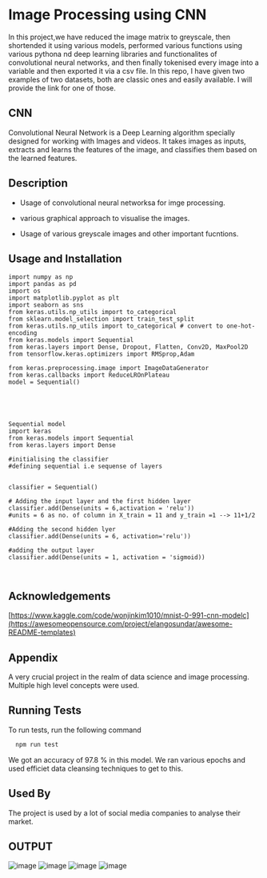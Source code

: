 
# Image Processing using CNN

In this project,we have reduced the image matrix to greyscale, then shortended it using various models, performed various functions using various pythona nd deep learning libraries and functionalites of convolutional neural networks, and then finally tokenised every image into a variable and then exported it via a csv file.
In this repo, I have given two examples of two datasets, both are classic ones and easily available. I will provide the link for one of those.


## CNN

Convolutional Neural Network is a Deep Learning algorithm specially designed for working with Images and videos. It takes images as inputs, extracts and learns the features of the image, and classifies them based on the learned features.
## Description

- Usage of convolutional neural networksa for imge processing.

- various graphical approach to visualise the images.
- Usage of various greyscale images and other important fucntions.

## Usage and Installation

```
import numpy as np 
import pandas as pd
import os
import matplotlib.pyplot as plt 
import seaborn as sns
from keras.utils.np_utils import to_categorical
from sklearn.model_selection import train_test_split
from keras.utils.np_utils import to_categorical # convert to one-hot-encoding
from keras.models import Sequential
from keras.layers import Dense, Dropout, Flatten, Conv2D, MaxPool2D
from tensorflow.keras.optimizers import RMSprop,Adam

from keras.preprocessing.image import ImageDataGenerator
from keras.callbacks import ReduceLROnPlateau
model = Sequential()





Sequential model
import keras
from keras.models import Sequential
from keras.layers import Dense

#initialising the classifier
#defining sequential i.e sequense of layers


classifier = Sequential()

# Adding the input layer and the first hidden layer
classifier.add(Dense(units = 6,activation = 'relu'))
#units = 6 as no. of column in X_train = 11 and y_train =1 --> 11+1/2

#Adding the second hidden lyer
classifier.add(Dense(units = 6, activation='relu'))

#adding the output layer
classifier.add(Dense(units = 1, activation = 'sigmoid))



```


## Acknowledgements

  [https://www.kaggle.com/code/wonjinkim1010/mnist-0-991-cnn-modelc](https://awesomeopensource.com/project/elangosundar/awesome-README-templates)



## Appendix

A very crucial project in the realm of data science and image processing. Multiple high level concepts were used.


## Running Tests

To run tests, run the following command

```bash
  npm run test
```

We got an accuracy of 97.8 % in this model. We ran various epochs and used efficiet data cleansing techniques to get to this.

## Used By

The project is used by a lot of social media companies to analyse their market.


## OUTPUT
![image](https://user-images.githubusercontent.com/92213377/215312204-137b9f19-feed-4fe6-95bc-3f45c97f3d38.png)
![image](https://user-images.githubusercontent.com/92213377/215312221-179526d0-5c6a-4fdc-9a89-196534401b13.png)
![image](https://user-images.githubusercontent.com/92213377/215312322-62753467-0eac-4fba-a0bd-19469af14139.png)
![image](https://user-images.githubusercontent.com/92213377/215312349-78bb4f91-5a0d-41b7-9cdd-e9902cd071a5.png)







